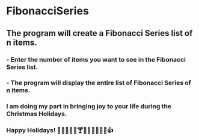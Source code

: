 # FibonacciSeries
## The program will create a Fibonacci Series list of n items.
### - Enter the number of items you want to see in the Fibonacci Series list.
### - The program will display the entire list of Fibonacci Series of n items.
###
### I am doing my part in bringing joy to your life during the Christmas Holidays.
### Happy Holidays! 🍷🍾🍺🍻🥂🍸🍹😀😜😵🥴🌟👍
